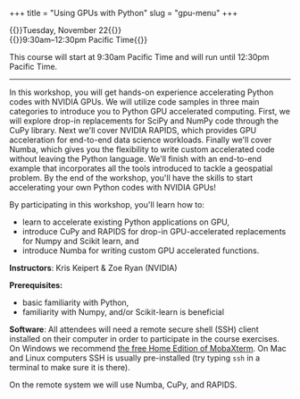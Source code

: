 +++
title = "Using GPUs with Python"
slug = "gpu-menu"
+++

{{<cor>}}Tuesday, November 22{{</cor>}}\
{{<cgr>}}9:30am–12:30pm Pacific Time{{</cgr>}}

This course will start at 9:30am Pacific Time and will run until 12:30pm Pacific Time.

<!-- Course materials will be added here shortly before the start of the course. -->

---

In this workshop, you will get hands-on experience accelerating Python codes with NVIDIA GPUs. We will utilize
code samples in three main categories to introduce you to Python GPU accelerated computing. First, we will
explore drop-in replacements for SciPy and NumPy code through the CuPy library. Next we'll cover NVIDIA
RAPIDS, which provides GPU acceleration for end-to-end data science workloads. Finally we'll cover Numba,
which gives you the flexibility to write custom accelerated code without leaving the Python language. We'll
finish with an end-to-end example that incorporates all the tools introduced to tackle a geospatial
problem. By the end of the workshop, you'll have the skills to start accelerating your own Python codes with
NVIDIA GPUs!

By participating in this workshop, you'll learn how to:

- learn to accelerate existing Python applications on GPU,
- introduce CuPy and RAPIDS for drop-in GPU-accelerated replacements for Numpy and Scikit learn, and
- introduce Numba for writing custom GPU accelerated functions.


**Instructors**: Kris Keipert & Zoe Ryan (NVIDIA)

**Prerequisites:**

- basic familiarity with Python,
- familiarity with Numpy, and/or Scikit-learn is beneficial

**Software**: All attendees will need a remote secure shell (SSH) client installed on their computer in
order to participate in the course exercises. On Windows we recommend
[the free Home Edition of MobaXterm](https://mobaxterm.mobatek.net/download.html). On Mac and Linux
computers SSH is usually pre-installed (try typing `ssh` in a terminal to make sure it is there).

On the remote system we will use Numba, CuPy, and RAPIDS.
